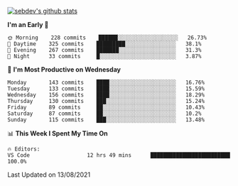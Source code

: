 [![sebdev's github stats](https://github-readme-stats.vercel.app/api?username=sebdeveloper6952&theme=vue-dark)](https://github.com/anuraghazra/github-readme-stats)
<!--START_SECTION:waka-->
**I'm an Early 🐤** 

```text
🌞 Morning    228 commits    ██████░░░░░░░░░░░░░░░░░░░   26.73% 
🌆 Daytime    325 commits    █████████░░░░░░░░░░░░░░░░   38.1% 
🌃 Evening    267 commits    ███████░░░░░░░░░░░░░░░░░░   31.3% 
🌙 Night      33 commits     █░░░░░░░░░░░░░░░░░░░░░░░░   3.87%

```
📅 **I'm Most Productive on Wednesday** 

```text
Monday       143 commits    ████░░░░░░░░░░░░░░░░░░░░░   16.76% 
Tuesday      133 commits    ████░░░░░░░░░░░░░░░░░░░░░   15.59% 
Wednesday    156 commits    ████░░░░░░░░░░░░░░░░░░░░░   18.29% 
Thursday     130 commits    ███░░░░░░░░░░░░░░░░░░░░░░   15.24% 
Friday       89 commits     ██░░░░░░░░░░░░░░░░░░░░░░░   10.43% 
Saturday     87 commits     ██░░░░░░░░░░░░░░░░░░░░░░░   10.2% 
Sunday       115 commits    ███░░░░░░░░░░░░░░░░░░░░░░   13.48%

```


📊 **This Week I Spent My Time On** 

```text
🔥 Editors: 
VS Code                  12 hrs 49 mins      █████████████████████████   100.0%

```


 Last Updated on 13/08/2021
<!--END_SECTION:waka-->
